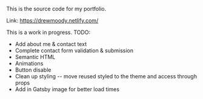 This is the source code for my portfolio.

Link: https://drewmoody.netlify.com/

This is a work in progress. TODO:

- Add about me & contact text
- Complete contact form validation & submission
- Semantic HTML
- Animations
- Button disable
- Clean up styling -- move reused styled to the theme and access through props
- Add in Gatsby image for better load times
